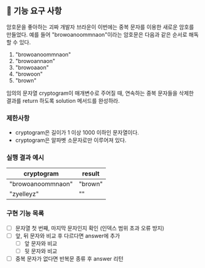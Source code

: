 ## 🚀 기능 요구 사항

암호문을 좋아하는 괴짜 개발자 브라운이 이번에는 중복 문자를 이용한 새로운 암호를 만들었다. 예를 들어 "browoanoommnaon"이라는 암호문은 다음과 같은 순서로 해독할 수 있다.

1. "browoanoommnaon"
2. "browoannaon"
3. "browoaaon"
4. "browoon"
5. "brown"

임의의 문자열 cryptogram이 매개변수로 주어질 때, 연속하는 중복 문자들을 삭제한 결과를 return 하도록 solution 메서드를 완성하라.

### 제한사항

- cryptogram은 길이가 1 이상 1000 이하인 문자열이다.
- cryptogram은 알파벳 소문자로만 이루어져 있다.

### 실행 결과 예시

| cryptogram | result |
| --- | --- |
| "browoanoommnaon" | "brown" |
| "zyelleyz" | "" |


### 구현 기능 목록

- [ ]  문자열 첫 번째, 마지막 문자인지 확인 (인덱스 범위 초과 오류 방지)
- [ ]  앞, 뒤 문자와 비교 후 다르다면 answer에 추가
    - [ ]  앞 문자와 비교
    - [ ]  뒷 문자와 비교
- [ ]  중복 문자가 없다면 반복문 종류 후 answer 리턴